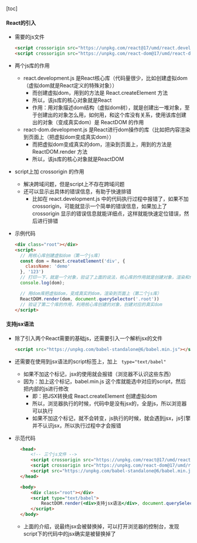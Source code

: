 <script src='/笔记/see/index.js'></script>
[toc]


#### React的引入
- 需要的js文件
  ```html
  <script crossorigin src="https://unpkg.com/react@17/umd/react.development.js"></script>
  <script crossorigin src="https://unpkg.com/react-dom@17/umd/react-dom.development.js"></script>
  ```

- 两个js库的作用
  - react.development.js 是React核心库（代码量很少，比如创建虚拟dom（虚拟dom就是React定义的特殊对象））
    - 而创建虚拟dom，用到的方法是 React.createElement 方法
    - 所以，该js库的核心对象就是React
    - 作用：用对象描述dom结构（虚拟dom树），就是创建出一堆对象，至于创建出的对象怎么用，如何用，和这个库没有关系，使用该库创建出的对象（变成真实dom）是 ReactDOM 的作用
  - react-dom.development.js 是React进行dom操作的库（比如把内容渲染到页面上（把虚拟dom变成真实dom））
    - 而把虚拟dom变成真实的dom，渲染到页面上，用到的方法是 ReactDOM.render 方法
    - 所以，该js库的核心对象就是ReactDOM

- script上加 crossorigin 的作用
  - 解决跨域问题，但是script上不存在跨域问题
  - 还可以显示出具体的错误信息，有助于快速排错
    - 比如在 react.development.js 中的代码执行过程中报错了，如果不加 crossorigin，可能就显示一个简单的错误信息，如果加上了 crossorigin 显示的错误信息就能详细点，这样就能快速定位错误，然后进行排错


- 示例代码
  ```html
  <div class="root"></div>
  <script>
    // 用核心库创建虚拟dom（第一个js库）
    const dom = React.createElement('div', {
      className: 'demo'
    }, '123')
    // 打印一下，就是一个对象，验证了上面的说法，核心库的作用就是创建对象，渲染和他无关，那是dom库的作用
    console.log(dom);

    // 用dom库把虚拟dom，变成真实的dom，渲染到页面上（第二个js库）
    ReactDOM.render(dom, document.querySelector('.root')) 
    // 验证了第二个库的作用，利用核心库创建的对象，创建对应的真实dom
  </script>
  ```


#### 支持jsx语法
- 除了引入两个React需要的基础js，还需要引入一个解析jsx的文件
  ```html
  <script src="https://unpkg.com/babel-standalone@6/babel.min.js"></script>
  ```

- 还需要在使用到jsx语法的script标签上，加上 ` type="text/babel"`
  - 如果不加这个标记，jsx的使用就会报错（浏览器不认识这些东西）
  - 因为：加上这个标记，babel.min.js 这个库就能选中对应的script，然后把内部的js进行修改
    - 即：把JSX转换成 React.createElement 创建虚拟dom
    - 所以，浏览器执行的时候，代码中是没有jsx的，全是js，所以浏览器可以执行
    - 如果不加这个标记，就不会转变，js执行的时候，就会遇到jsx，js引擎并不认识jsx，所以执行过程中才会报错

  
- 示范代码
  ```html
    <head>
        <!-- 三个js文件 -->
        <script crossorigin src="https://unpkg.com/react@17/umd/react.development.js"></script>
        <script crossorigin src="https://unpkg.com/react-dom@17/umd/react-dom.development.js"></script>
        <script src="https://unpkg.com/babel-standalone@6/babel.min.js"></script>
    </head>

    <body>
        <div class="root"></div>
        <script type="text/babel">
            ReactDOM.render(<div>支持jsx语法</div>, document.querySelector('.root'))
        </script>
    </body>
  ```

  - 上面的介绍，说最终jsx会被替换掉，可以打开浏览器的控制台，发现script下的代码中的jsx确实是被替换掉了